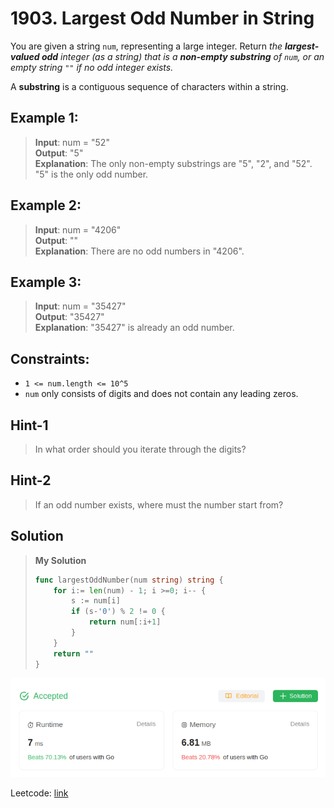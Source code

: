 # 1903. Largest Odd Number in String

You are given a string `num`, representing a large integer. Return *the **largest-valued odd** integer (as a string) that is a **non-empty substring** of `num`, or an empty string `""` if no odd integer exists.*

A **substring** is a contiguous sequence of characters within a string.

## Example 1:
> **Input**: num = "52" \
> **Output**: "5" \
> **Explanation**: The only non-empty substrings are "5", "2", and "52". "5" is the only odd number.

## Example 2:
> **Input**: num = "4206" \
> **Output**: "" \
> **Explanation**: There are no odd numbers in "4206".

## Example 3:
> **Input**: num = "35427" \
> **Output**: "35427" \
> **Explanation**: "35427" is already an odd number.

## Constraints:
* `1 <= num.length <= 10^5`
* `num` only consists of digits and does not contain any leading zeros.

## Hint-1
> In what order should you iterate through the digits?

## Hint-2
> If an odd number exists, where must the number start from?

## Solution
> **My Solution**
> ```go
> func largestOddNumber(num string) string {
>     for i:= len(num) - 1; i >=0; i-- {
>         s := num[i]
>         if (s-'0') % 2 != 0 {
>             return num[:i+1]
>         }
>     }
>     return ""
> }
> ```

![result](image-30.png)

Leetcode: [link](https://leetcode.com/problems/largest-odd-number-in-string/description)